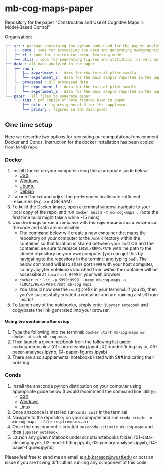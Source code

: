 # mb-cog-maps-paper

Repository for the paper "Construction and Use of Cognitive Maps in Model-Based Control" 

Organization:
```yaml
├── src : package containing the python code used for the papers analyses
│   ├── data : code for processing the data and generating demographics information
│   ├── rl : code for the reinforcement learning model
│   └── utils : code for generating figures and statistics, as well as utility functions for use in the data and rl subpackages
├── data : all data analyzed in the paper
│   ├── raw : 
│   │   ├── experiment_1 : data for the initial pilot sample
│   │   └── experiment_2 : data for the main sample reported in the paper
│   └── processed : all processed data
│   │   ├── experiment_1 : data for the initial pilot sample
│   │   └── experiment_2 : data for the main sample reported in the paper
└── paper : all files to generate paper
    └── figs : pdf copies of data figures used in paper
        ├── pilot : figures generated for the supplement
        └── primary : figures in the main paper  
```

## One time setup
Here we describe two options for recreating our computational environment Docker and Conda. Instruction for the docker installation has been copied from [MIND](https://github.com/Summer-MIND/mind-tools) repo
### Docker
1. Install Docker on your computer using the appropriate guide below:
    - [OSX](https://docs.docker.com/docker-for-mac/install/#download-docker-for-mac)
    - [Windows](https://docs.docker.com/docker-for-windows/install/)
    - [Ubuntu](https://docs.docker.com/engine/installation/linux/docker-ce/ubuntu/)
    - [Debian](https://docs.docker.com/engine/installation/linux/docker-ce/debian/)
2. Launch Docker and adjust the preferences to allocate sufficient resources (e.g. >= 4GB RAM)
3. To build the Docker image, open a terminal window, navigate to your local copy of the repo, and run `docker build -t mb-cog-maps .` (note the first time build might take a while ~15 mins)
4. Use the image to run a container with the repo mounted as a volume so the code and data are accessible.
    - The command below will create a new container that maps the repository on your computer to the `/mnt` directory within the container, so that location is shared between your host OS and the container. Be sure to replace `LOCAL/REPO/PATH` with the path to the cloned repository on your own computer (you can get this by navigating to the repository in the terminal and typing `pwd`).  The below command will also share port `9999` with your host computer, so any Jupyter notebooks launched from *within* the container will be accessible at `localhost:9999` in your web browser
    - `docker run -it -p 9999:9999 --name mb-cog-maps -v /LOCAL/REPO/PATH:/mnt mb-cog-maps`
    - You should now see the `root@` prefix in your terminal. If you do, then you've successfully created a container and are running a shell from *inside*!
5. To launch any of the notebooks, simply enter `jupyter notebook` and copy/paste the link generated into your browser.

#### Using the container after setup
1. Type the following into the terminal: `docker start mb-cog-maps && docker attach mb-cog-maps`
2. Then launch a given notebook from the following list under scripts/notebooks: (01-data-cleaning.ipynb, 02-model-fitting.ipynb, 03-paper-analyses.ipynb, 04-paper-figures.ipynb)
3. There are also supplemental notebooks listed with S## indicating their ordering. 

### Conda
1. Install the anaconda python distribution on your computer using appropriate guide below (I would recommend the command line utility):
    - [OSX](https://docs.anaconda.com/anaconda/install/mac-os/)
    - [Windows](https://docs.anaconda.com/anaconda/install/windows/)
    - [Linux](https://docs.anaconda.com/anaconda/install/linux/)
2. Once anaconda is installed run `conda init` in the terminal
3. Navigate to the repository on your computer and run `conda create -n mb-cog-maps --file requirements.txt`
4. Once the environment is created run `conda activate mb-cog-maps` and then `jupyter notebook`
5. Launch any given notebook under scripts/notebooks folder: (01-data-cleaning.ipynb, 02-model-fitting.ipynb, 03-primary-analyses.ipynb, 04-paper-figures.ipynb)

Please feel free to send me an email at a.b.karagoz@wustl.edu or post an issue if you are having difficulties running any component of this code.
